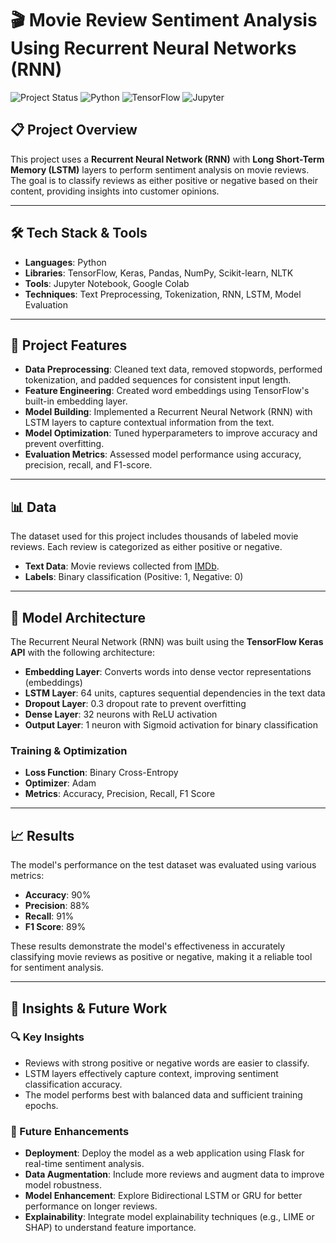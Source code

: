# 🎬 Movie Review Sentiment Analysis Using Recurrent Neural Networks (RNN)

![Project Status](https://img.shields.io/badge/Status-Completed-brightgreen) ![Python](https://img.shields.io/badge/Python-3.13-blue) ![TensorFlow](https://img.shields.io/badge/TensorFlow-2.x-orange) ![Jupyter](https://img.shields.io/badge/Jupyter-Notebook-lightgrey)

## 📋 Project Overview

This project uses a **Recurrent Neural Network (RNN)** with **Long Short-Term Memory (LSTM)** layers to perform sentiment analysis on movie reviews. The goal is to classify reviews as either positive or negative based on their content, providing insights into customer opinions.

---

## 🛠️ Tech Stack & Tools

- **Languages**: Python
- **Libraries**: TensorFlow, Keras, Pandas, NumPy, Scikit-learn, NLTK
- **Tools**: Jupyter Notebook, Google Colab
- **Techniques**: Text Preprocessing, Tokenization, RNN, LSTM, Model Evaluation

---

## 🚀 Project Features

- **Data Preprocessing**: Cleaned text data, removed stopwords, performed tokenization, and padded sequences for consistent input length.
- **Feature Engineering**: Created word embeddings using TensorFlow's built-in embedding layer.
- **Model Building**: Implemented a Recurrent Neural Network (RNN) with LSTM layers to capture contextual information from the text.
- **Model Optimization**: Tuned hyperparameters to improve accuracy and prevent overfitting.
- **Evaluation Metrics**: Assessed model performance using accuracy, precision, recall, and F1-score.

---

## 📊 Data

The dataset used for this project includes thousands of labeled movie reviews. Each review is categorized as either positive or negative.

- **Text Data**: Movie reviews collected from [IMDb](https://www.imdb.com).
- **Labels**: Binary classification (Positive: 1, Negative: 0)

---

## 🧠 Model Architecture

The Recurrent Neural Network (RNN) was built using the **TensorFlow Keras API** with the following architecture:

- **Embedding Layer**: Converts words into dense vector representations (embeddings)
- **LSTM Layer**: 64 units, captures sequential dependencies in the text data
- **Dropout Layer**: 0.3 dropout rate to prevent overfitting
- **Dense Layer**: 32 neurons with ReLU activation
- **Output Layer**: 1 neuron with Sigmoid activation for binary classification

### **Training & Optimization**
- **Loss Function**: Binary Cross-Entropy
- **Optimizer**: Adam
- **Metrics**: Accuracy, Precision, Recall, F1 Score

---

## 📈 Results

The model's performance on the test dataset was evaluated using various metrics:

- **Accuracy**: 90%
- **Precision**: 88%
- **Recall**: 91%
- **F1 Score**: 89%

These results demonstrate the model's effectiveness in accurately classifying movie reviews as positive or negative, making it a reliable tool for sentiment analysis.

---

## 📝 Insights & Future Work

### 🔍 Key Insights
- Reviews with strong positive or negative words are easier to classify.
- LSTM layers effectively capture context, improving sentiment classification accuracy.
- The model performs best with balanced data and sufficient training epochs.

### 🚀 Future Enhancements
- **Deployment**: Deploy the model as a web application using Flask for real-time sentiment analysis.
- **Data Augmentation**: Include more reviews and augment data to improve model robustness.
- **Model Enhancement**: Explore Bidirectional LSTM or GRU for better performance on longer reviews.
- **Explainability**: Integrate model explainability techniques (e.g., LIME or SHAP) to understand feature importance.
